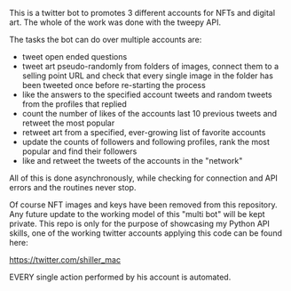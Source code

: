 This is a twitter bot to promotes 3 different accounts for NFTs and digital art.
The whole of the work was done with the tweepy API. 

The tasks the bot can do over multiple accounts are:
- tweet open ended questions
- tweet art pseudo-randomly from folders of images, connect them to a selling point URL and check that every single image in the folder has been tweeted      once before re-starting the process
- like the answers to the specified account tweets and random tweets from the profiles that replied 
- count the number of likes of the accounts last 10 previous tweets and retweet the most popular
- retweet art from a specified, ever-growing list of favorite accounts 
- update the counts of followers and following profiles, rank the most popular and find their followers
- like and retweet the tweets of the accounts in the "network"

All of this is done asynchronously, while checking for connection and API errors and the routines never stop.

Of course NFT images and keys have been removed from this repository.
Any future update to the working model of this "multi bot" will be kept private.
This repo is only for the purpose of showcasing my Python API skills, one of the working twitter accounts applying this code can be found here:

https://twitter.com/shiller_mac

EVERY single action performed by his account is automated.
